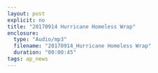 ```yaml
---
layout: post
explicit: no
title: "20170914 Hurricane Homeless Wrap"
enclosure:
  type: "Audio/mp3"
  filename: "20170914_Hurricane Homeless Wrap"
  duration: "00:00:45"
tags: ap_news
---
```




